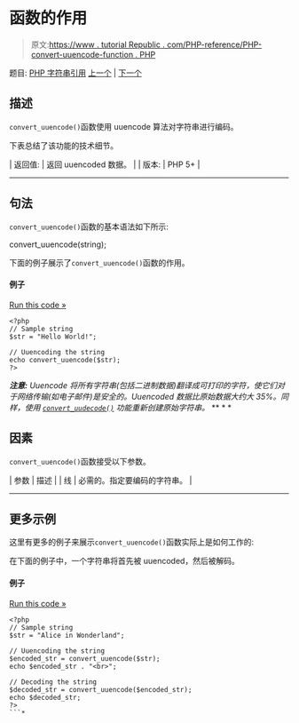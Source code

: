 # 函数的作用

> 原文:[https://www . tutorial Republic . com/PHP-reference/PHP-convert-uuencode-function . PHP](https://www.tutorialrepublic.com/php-reference/php-convert-uuencode-function.php)

题目: [PHP 字符串引用](php-string-functions.php) [上一个](php-convert-uudecode-function.php) | [下一个](php-count-chars-function.php)

## 描述

`convert_uuencode()`函数使用 uuencode 算法对字符串进行编码。

下表总结了该功能的技术细节。

| 返回值: | 返回 uuencoded 数据。 |
| 版本: | PHP 5+ |

* * *

## 句法

`convert_uuencode()`函数的基本语法如下所示:

convert_uuencode(string);

下面的例子展示了`convert_uuencode()`函数的作用。

#### 例子

[Run this code »](../codelab.php?topic=php&file=uuencode-a-string "Run this code to view the output")

```
<?php
// Sample string
$str = "Hello World!";

// Uuencoding the string
echo convert_uuencode($str);
?>
```

 ***注意:** Uuencode 将所有字符串(包括二进制数据)翻译成可打印的字符，使它们对于网络传输(如电子邮件)是安全的。Uuencoded 数据比原始数据大约大 35%。同样，使用 [`convert_uudecode()`](php-convert-uudecode-function.php) 功能重新创建原始字符串。*  ** * *

## 因素

`convert_uuencode()`函数接受以下参数。

| 参数 | 描述 |
| 线 | 必需的。指定要编码的字符串。 |

* * *

## 更多示例

这里有更多的例子来展示`convert_uuencode()`函数实际上是如何工作的:

在下面的例子中，一个字符串将首先被 uuencoded，然后被解码。

#### 例子

[Run this code »](../codelab.php?topic=php&file=uuencode-decode-a-string "Run this code to view the output")

```
<?php
// Sample string
$str = "Alice in Wonderland";

// Uuencoding the string
$encoded_str = convert_uuencode($str);
echo $encoded_str . "<br>";

// Decoding the string
$decoded_str = convert_uuencode($encoded_str);
echo $decoded_str;
?>
```*